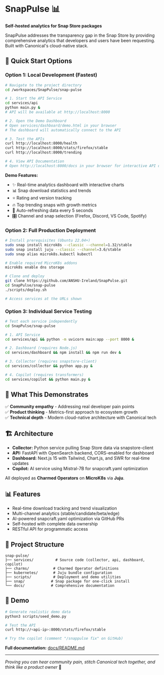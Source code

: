 # SnapPulse 📊

**Self-hosted analytics for Snap Store packages**

SnapPulse addresses the transparency gap in the Snap Store by providing comprehensive analytics that developers and users have been requesting. Built with Canonical's cloud-native stack.

## 🚀 Quick Start Options

### Option 1: Local Development (Fastest)

```bash
# Navigate to the project directory
cd /workspaces/SnapPulse/snap-pulse

# 1. Start the API Service
cd services/api
python main.py &
# API will be available at http://localhost:8000

# 2. Open the Demo Dashboard
# Open services/dashboard/demo.html in your browser
# The dashboard will automatically connect to the API

# 3. Test the APIs
curl http://localhost:8000/health
curl http://localhost:8000/stats/firefox/stable
curl http://localhost:8000/trending

# 4. View API Documentation
# Open http://localhost:8000/docs in your browser for interactive API docs
```

**Demo Features:**
- ✨ Real-time analytics dashboard with interactive charts
- 📊 Snap download statistics and trends
- ⭐ Rating and version tracking
- 🔥 Top trending snaps with growth metrics
- 🔄 Auto-refreshing data every 5 seconds
- 🎛️ Channel and snap selection (Firefox, Discord, VS Code, Spotify)

### Option 2: Full Production Deployment

```bash
# Install prerequisites (Ubuntu 22.04+)
sudo snap install microk8s --classic --channel=1.32/stable
sudo snap install juju --classic --channel=3.6/stable
sudo snap alias microk8s.kubectl kubectl

# Enable required MicroK8s addons
microk8s enable dns storage

# Clone and deploy
git clone https://github.com/ANSHU-Ireland/SnapPulse.git
cd SnapPulse/snap-pulse
./scripts/deploy.sh

# Access services at the URLs shown
```

### Option 3: Individual Service Testing

```bash
# Test each service independently
cd SnapPulse/snap-pulse

# 1. API Service
cd services/api && python -m uvicorn main:app --port 8000 &

# 2. Dashboard (requires Node.js)
cd services/dashboard && npm install && npm run dev &

# 3. Collector (requires snapstore-client)
cd services/collector && python app.py &

# 4. Copilot (requires transformers)
cd services/copilot && python main.py &
```

## 🎯 What This Demonstrates

✅ **Community empathy** - Addressing real developer pain points  
✅ **Product thinking** - Metrics-first approach to ecosystem growth  
✅ **Technical depth** - Modern cloud-native architecture with Canonical tech  

## 🏗️ Architecture

- **Collector:** Python service pulling Snap Store data via snapstore-client
- **API:** FastAPI with OpenSearch backend, CORS-enabled for dashboard
- **Dashboard:** Next.js 15 with Tailwind, Chart.js, and SWR for real-time updates
- **Copilot:** AI service using Mistral-7B for snapcraft.yaml optimization

All deployed as **Charmed Operators** on **MicroK8s** via **Juju**.

## 📊 Features

- Real-time download tracking and trend visualization
- Multi-channel analytics (stable/candidate/beta/edge)
- AI-powered snapcraft.yaml optimization via GitHub PRs
- Self-hosted with complete data ownership
- RESTful API for programmatic access

## 📁 Project Structure

```
snap-pulse/
├── services/          # Source code (collector, api, dashboard, copilot)
├── charms/           # Charmed Operator definitions  
├── kubernetes/       # Juju bundle configuration
├── scripts/          # Deployment and demo utilities
├── snap/            # Snap package for one-click install
└── docs/            # Comprehensive documentation
```

## 🧪 Demo

```bash
# Generate realistic demo data
python3 scripts/seed_demo.py

# Test the API
curl http://<api-ip>:8000/stats/firefox/stable

# Try the copilot (comment "/snappulse fix" on GitHub)
```

**Full documentation:** [docs/README.md](docs/README.md)

---

*Proving you can hear community pain, stitch Canonical tech together, and think like a product owner* 🚀
